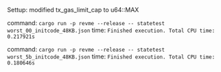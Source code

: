 Settup: modified tx_gas_limit_cap to u64::MAX

command: `cargo run -p revme --release -- statetest worst_00_initcode_48KB.json`
time: `Finished execution. Total CPU time: 0.217921s`


command: `cargo run -p revme --release -- statetest worst_5b_initcode_48KB.json`
time: `Finished execution. Total CPU time: 0.180646s`

